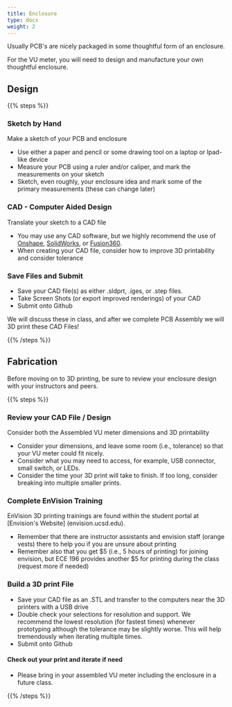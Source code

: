 ```yaml
---
title: Enclosure
type: docs
weight: 2
---
```


Usually PCB's are nicely packaged in some thoughtful form of an enclosure.

For the VU meter, you will need to design and manufacture your own thoughtful enclosure.

## Design

{{% steps %}}

### Sketch by Hand

Make a sketch of your PCB and enclosure

- Use either a paper and pencil or some drawing tool on a laptop or Ipad-like device
- Measure your PCB using a ruler and/or caliper, and mark the measurements on your sketch
- Sketch, even roughly, your enclosure idea and mark some of the primary measurements (these can change later)

### CAD - Computer Aided Design

Translate your sketch to a CAD file

- You may use any CAD software, but we highly recommend the use of [Onshape](https://onshape.com), [SolidWorks](https://solidWorks.com), or [Fusion360](https://www.autodesk.com/products/fusion-360/).
- When creating your CAD file, consider how to improve 3D printability and consider tolerance

### Save Files and Submit

- Save your CAD file(s) as either .sldprt, .iges, or .step files.
- Take Screen Shots (or export improved renderings) of your CAD
- Submit onto Github

We will discuss these in class, and after we complete PCB Assembly we will 3D print these CAD Files!

{{% /steps %}}

## Fabrication

Before moving on to 3D printing, be sure to review your enclosure design with your instructors and peers.

{{% steps %}}

### Review your CAD File / Design

Consider both the Assembled VU meter dimensions and 3D printability

- Consider your dimensions, and leave some room (i.e., tolerance) so that your VU meter could fit nicely.
- Consider what you may need to access, for example, USB connector, small switch, or LEDs.
- Consider the time your 3D print will take to finish. If too long, consider breaking into multiple smaller prints.

### Complete EnVision Training

EnVision 3D printing trainings are found within the student portal at [Envision's Website] (envision.ucsd.edu).

- Remember that there are instructor assistants and envision staff (orange vests) there to help you if you are unsure about printing
- Remember also that you get $5 (i.e., 5 hours of printing) for joining envision, but ECE 196 provides another $5 for printing during the class (request more if needed)

### Build a 3D print File

- Save your CAD file as an .STL and transfer to the computers near the 3D printers with a USB drive
- Double check your selections for resolution and support. We recommend the lowest resolution (for fastest times) whenever prototyping although the tolerance may be slightly worse. This will help tremendously when iterating multiple times.
- Submit onto Github

#### Check out your print and iterate if need

- Please bring in your assembled VU meter including the enclosure in a future class.

{{% /steps %}}
